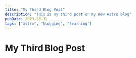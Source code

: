 ```yaml
---
title: "My Third Blog Post"
description: "This is my third post on my new Astro blog"
pubDate: 2023-08-31
tags: ["astro", "blogging", "learning"]
---
```


# My Third Blog Post
